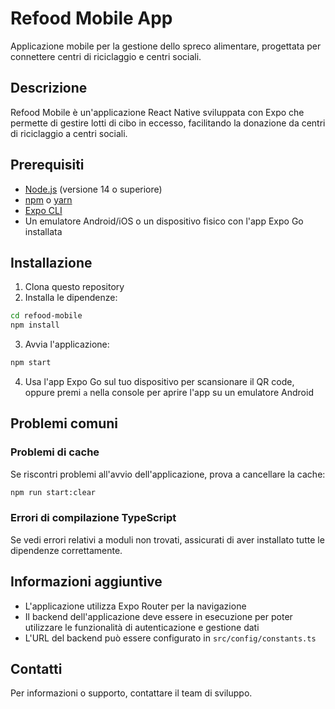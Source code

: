# Refood Mobile App

Applicazione mobile per la gestione dello spreco alimentare, progettata per connettere centri di riciclaggio e centri sociali.

## Descrizione

Refood Mobile è un'applicazione React Native sviluppata con Expo che permette di gestire lotti di cibo in eccesso, facilitando la donazione da centri di riciclaggio a centri sociali.

## Prerequisiti

- [Node.js](https://nodejs.org/) (versione 14 o superiore)
- [npm](https://www.npmjs.com/) o [yarn](https://yarnpkg.com/)
- [Expo CLI](https://docs.expo.dev/get-started/installation/)
- Un emulatore Android/iOS o un dispositivo fisico con l'app Expo Go installata

## Installazione

1. Clona questo repository
2. Installa le dipendenze:

```bash
cd refood-mobile
npm install
```

3. Avvia l'applicazione:

```bash
npm start
```

4. Usa l'app Expo Go sul tuo dispositivo per scansionare il QR code, oppure premi `a` nella console per aprire l'app su un emulatore Android

## Problemi comuni

### Problemi di cache

Se riscontri problemi all'avvio dell'applicazione, prova a cancellare la cache:

```bash
npm run start:clear
```

### Errori di compilazione TypeScript

Se vedi errori relativi a moduli non trovati, assicurati di aver installato tutte le dipendenze correttamente.

## Informazioni aggiuntive

- L'applicazione utilizza Expo Router per la navigazione
- Il backend dell'applicazione deve essere in esecuzione per poter utilizzare le funzionalità di autenticazione e gestione dati
- L'URL del backend può essere configurato in `src/config/constants.ts`

## Contatti

Per informazioni o supporto, contattare il team di sviluppo.
